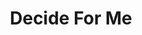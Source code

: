 ---
order: 6
type: 'project'
path: "/project/decideforme"
slug: "decideforme"
title: "Decide For Me"
description: "is a gif-tastic task list that aims to keep task management fun and lighthearted."
builtWith: "HTML, CSS, JavaScript, Axios, Giphy API, Bored API"
problem: "To do lists can be really boring. And some things that you have to do are really boring, or you just may not be in the mood to do them. It's why some people have trouble 'adult-ing.' Adult-ing ususally isn't 'fun.'"
solution: "People like GIFs. They make everything more fun! Reduce decision fatigue by picking their next task for them. Serve up a gif related to the task they are given and make them laugh when they get their task."
code: "Users add tasks that they need to do, which get added to a list. We randomly pick a task, search for a gif that matches the task with giphy API. Then, we use that gif as a background to make telling them what task they have to do next more enjoyable!"
githubURL: "https://github.com/justlask/DecisionFatigue"
liveURL: "http://decideforme.justlask.com/"
image: "https://res.cloudinary.com/justlaskcloud/image/upload/v1582422556/MAIN/portfolio/decideforme_suz6qx.png"
video: "https://www.youtube.com/embed/cfFUfE_LCs8"
---